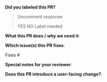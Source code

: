 <!--  Thanks for sending a pull request!  Here are some tips for you:
1. If this is your first time, please read our contributor guidelines: https://github.com/NCCloud/pystackpath/blob/master/CONTRIBUTING.md
2. Please label this pull request according to what type of issue you are addressing, especially if this is a release targeted pull request.
3. Remember to write a release note
4. If the PR is unfinished, mark it with [WIP] in title
-->

**Did you labeled this PR?**
<!--
Add the correct label to PR. Choose between:
- enhancement
- bug
- documentation
-->
> Uncomment response
>
> YES
> NO
> Label needed


**What this PR does / why we need it**:

**Which issue(s) this PR fixes**:
<!--
*Automatically closes linked issue when PR is merged.
Usage: `Fixes #<issue number>`, or `Fixes (paste link of issue)`.
-->
Fixes #

**Special notes for your reviewer**:

**Does this PR introduce a user-facing change?**:
<!--
If no, just write "NONE" in the release-note block below.
If yes, a release note is required:
Enter your extended release note in the block below. If the PR requires additional action from users switching to the new release, include the string "action required".
-->
```release-note

```